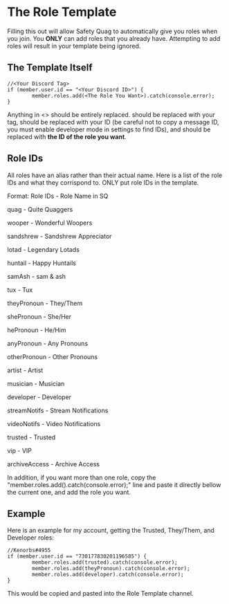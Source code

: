 # The Role Template

Filling this out will allow Safety Quag to automatically give you roles when you join. You **ONLY** can add roles that you already have. Attempting to add roles will result in your template being ignored.

## The Template Itself

```
//<Your Discord Tag>
if (member.user.id == "<Your Discord ID>") {
        member.roles.add(<The Role You Want>).catch(console.error);
}
```
Anything in <> should be entirely replaced. <Your Discord Tag> should be replaced with your tag, <Your Discord ID> should be replaced with your ID (be careful not to copy a message ID, you must enable developer mode in settings to find IDs), and <The Role You Want> should be replaced with **the ID of the role you want**.
  
  
## Role IDs
All roles have an alias rather than their actual name. Here is a list of the role IDs and what they corrispond to. ONLY put role IDs in the template.
  
Format: 
Role IDs - Role Name in SQ
  
  quag - Quite Quaggers
  
  wooper - Wonderful Woopers
  
  sandshrew - Sandshrew Appreciator
  
  lotad - Legendary Lotads
  
  huntail - Happy Huntails
  
  samAsh - sam & ash
  
  tux - Tux
  
  theyPronoun - They/Them
  
  shePronoun - She/Her
  
  hePronoun - He/Him
  
  anyPronoun - Any Pronouns
  
  otherPronoun - Other Pronouns
  
  artist - Artist
  
  musician - Musician
  
  developer - Developer
  
  streamNotifs - Stream Notifications
  
  videoNotifs - Video Notifications
  
  trusted - Trusted
  
  vip - VIP
  
  archiveAccess - Archive Access
  
In addition, if you want more than one role, copy the "member.roles.add(<The Role You Want>).catch(console.error);" line and paste it directly bellow the current one, and add the role you want.
  
## Example
  
Here is an example for my account, getting the Trusted, They/Them, and Developer roles:
```
//Kenorbs#4955
if (member.user.id == "730177830201196585") {
        member.roles.add(trusted).catch(console.error);
        member.roles.add(theyPronoun).catch(console.error);
        member.roles.add(developer).catch(console.error);
}
```
  
This would be copied and pasted into the Role Template channel. 
